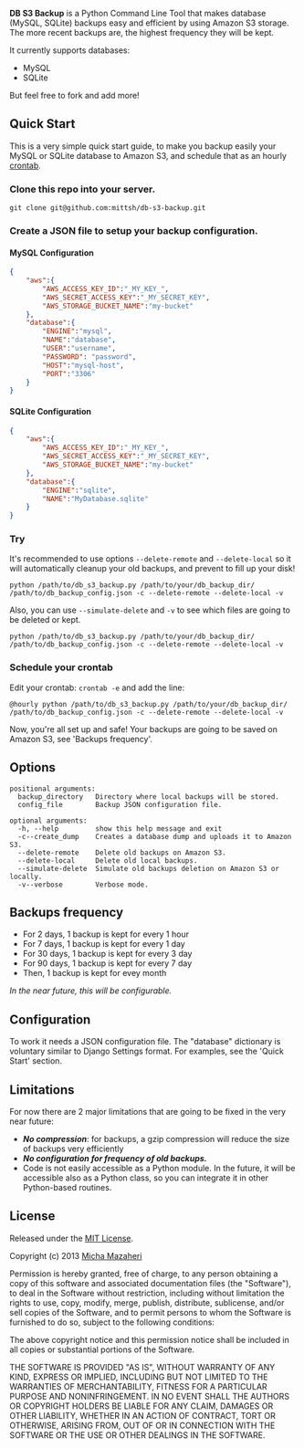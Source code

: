 **DB S3 Backup** is a Python Command Line Tool that makes database (MySQL, SQLite) backups easy and efficient by using Amazon S3 storage.
The more recent backups are, the highest frequency they will be kept.

It currently supports databases:

- MySQL
- SQLite

But feel free to fork and add more!

## Quick Start

This is a very simple quick start guide, to make you backup easily your MySQL or SQLite database to Amazon S3, and schedule that as an hourly [crontab](https://en.wikipedia.org/wiki/Cron).

### Clone this repo into your server.

```git clone git@github.com:mittsh/db-s3-backup.git```

### Create a JSON file to setup your backup configuration.

#### MySQL Configuration
 
```json
{
	"aws":{
		"AWS_ACCESS_KEY_ID":"_MY_KEY_",
		"AWS_SECRET_ACCESS_KEY":"_MY_SECRET_KEY",
		"AWS_STORAGE_BUCKET_NAME":"my-bucket"
	},
	"database":{
		"ENGINE":"mysql",
		"NAME":"database",
		"USER":"username",
		"PASSWORD": "password",
		"HOST":"mysql-host",
		"PORT":"3306"
	}
}
```

#### SQLite Configuration

```json
{
	"aws":{
		"AWS_ACCESS_KEY_ID":"_MY_KEY_",
		"AWS_SECRET_ACCESS_KEY":"_MY_SECRET_KEY",
		"AWS_STORAGE_BUCKET_NAME":"my-bucket"
	},
	"database":{
		"ENGINE":"sqlite",
		"NAME":"MyDatabase.sqlite"
	}
}
```

### Try

It's recommended to use options ```--delete-remote``` and ```--delete-local``` so it will automatically cleanup your old backups, and prevent to fill up your disk!

```
python /path/to/db_s3_backup.py /path/to/your/db_backup_dir/ /path/to/db_backup_config.json -c --delete-remote --delete-local -v
```

Also, you can use ```--simulate-delete``` and ```-v``` to see which files are going to be deleted or kept.

```
python /path/to/db_s3_backup.py /path/to/your/db_backup_dir/ /path/to/db_backup_config.json -c --delete-remote --delete-local -v
```

### Schedule your crontab

Edit your crontab: ```crontab -e``` and add the line:

```@hourly python /path/to/db_s3_backup.py /path/to/your/db_backup_dir/ /path/to/db_backup_config.json -c --delete-remote --delete-local -v```


Now, you're all set up and safe! Your backups are going to be saved on Amazon S3, see 'Backups frequency'.

## Options

```
positional arguments:
  backup_directory   Directory where local backups will be stored.
  config_file        Backup JSON configuration file.

optional arguments:
  -h, --help         show this help message and exit
  -c--create_dump    Creates a database dump and uploads it to Amazon S3.
  --delete-remote    Delete old backups on Amazon S3.
  --delete-local     Delete old local backups.
  --simulate-delete  Simulate old backups deletion on Amazon S3 or locally.
  -v--verbose        Verbose mode.
```

## Backups frequency

- For 2 days, 1 backup is kept for every 1 hour
- For 7 days, 1 backup is kept for every 1 day
- For 30 days, 1 backup is kept for every 3 day
- For 90 days, 1 backup is kept for every 7 day
- Then, 1 backup is kept for evey month

*In the near future, this will be configurable.*

## Configuration

To work it needs a JSON configuration file. The "database" dictionary is voluntary similar to Django Settings format.
For examples, see the 'Quick Start' section.

## Limitations

For now there are 2 major limitations that are going to be fixed in the very near future:

- ***No compression***: for backups, a gzip compression will reduce the size of backups very efficiently
- ***No configuration for frequency of old backups.***
- Code is not easily accessible as a Python module. In the future, it will be accessible also as a Python class, so you can integrate it in other Python-based routines.

## License

Released under the [MIT License](http://opensource.org/licenses/MIT).

Copyright (c) 2013 [Micha Mazaheri](http://micha.mazaheri.me)

Permission is hereby granted, free of charge, to any person obtaining a copy
of this software and associated documentation files (the "Software"), to deal
in the Software without restriction, including without limitation the rights
to use, copy, modify, merge, publish, distribute, sublicense, and/or sell
copies of the Software, and to permit persons to whom the Software is
furnished to do so, subject to the following conditions:

The above copyright notice and this permission notice shall be included in
all copies or substantial portions of the Software.

THE SOFTWARE IS PROVIDED "AS IS", WITHOUT WARRANTY OF ANY KIND, EXPRESS OR
IMPLIED, INCLUDING BUT NOT LIMITED TO THE WARRANTIES OF MERCHANTABILITY,
FITNESS FOR A PARTICULAR PURPOSE AND NONINFRINGEMENT. IN NO EVENT SHALL THE
AUTHORS OR COPYRIGHT HOLDERS BE LIABLE FOR ANY CLAIM, DAMAGES OR OTHER
LIABILITY, WHETHER IN AN ACTION OF CONTRACT, TORT OR OTHERWISE, ARISING FROM,
OUT OF OR IN CONNECTION WITH THE SOFTWARE OR THE USE OR OTHER DEALINGS IN
THE SOFTWARE.
